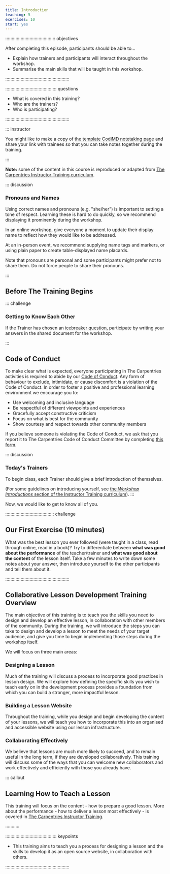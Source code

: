 ```yaml
---
title: Introduction
teaching: 5
exercises: 10
start: yes
---
```


::::::::::::::::::::::::::::::::::::::: objectives

After completing this episode, participants should be able to...

- Explain how trainers and participants will interact throughout the workshop.
- Summarise the main skills that will be taught in this workshop.

::::::::::::::::::::::::::::::::::::::::::::::::::

:::::::::::::::::::::::::::::::::::::::: questions

- What is covered in this training?
- Who are the trainers?
- Who is participating?

::::::::::::::::::::::::::::::::::::::::::::::::::

::: instructor

You might like to make a copy of [the template CodiMD notetaking page](https://codimd.carpentries.org/cldt-notes-template)
and share your link with trainees so that you can take notes together during the training.

:::

**Note:** some of the content in this course is reproduced or adapted from
[The Carpentries Instructor Training curriculum](https://carpentries.github.io/instructor-training/01-welcome.html).

::: discussion

### Pronouns and Names

Using correct names and pronouns (e.g. "she/her") is important to setting a tone of respect.
Learning these is hard to do quickly, so we recommend displaying it prominently during the workshop.

In an online workshop, give everyone a moment to update their display name to reflect how they would like to be addressed.

At an in-person event, we recommend supplying name tags and markers,
or using plain paper to create table-displayed name placards.

Note that pronouns are personal and some participants might prefer not to share them.
Do not force people to share their pronouns.

:::


## Before The Training Begins

::: challenge

### Getting to Know Each Other

If the Trainer has chosen an
[icebreaker question](https://carpentries.github.io/instructor-training/icebreakers/index.html),
participate by writing your answers in the shared document for the workshop.

:::

## Code of Conduct

To make clear what is expected,
everyone participating in The Carpentries activities is required to abide by our
[Code of Conduct](../CODE_OF_CONDUCT.md).
Any form of behaviour to exclude, intimidate,
or cause discomfort is a violation of the Code of Conduct.
In order to foster a positive and professional learning environment we encourage you to:

* Use welcoming and inclusive language
* Be respectful of different viewpoints and experiences
* Gracefully accept constructive criticism
* Focus on what is best for the community
* Show courtesy and respect towards other community members

If you believe someone is violating the Code of Conduct,
we ask that you report it to The Carpentries Code of Conduct Committee
by completing [this form](https://goo.gl/forms/KoUfO53Za3apOuOK2).

::: discussion

### Today's Trainers

To begin class, each Trainer should give a brief introduction of themselves.

(For some guidelines on introducing yourself, see
[the _Workshop Introductions_ section of the Instructor Training curriculum](https://carpentries.github.io/instructor-training/23-introductions.html)).
:::

Now, we would like to get to know all of you.

::::::::::::::::::::::::::::::::::::::  challenge

## Our First Exercise (10 minutes)

What was the best lesson you ever followed
(were taught in a class, read through online, read in a book)?
Try to differentiate between **what was good about the performance** of the teacher/trainer
and **what was good about the content** of the lesson itself.
Take a few minutes to write down some notes about your answer,
then introduce yourself to the other participants and tell them about it.


::::::::::::::::::::::::::::::::::::::::::::::::::

## Collaborative Lesson Development Training Overview

The main objective of this training is to teach you the skills you need to
design and develop an effective lesson, in collaboration with other members of the community.
During the training,
we will introduce the steps you can take to design and develop a lesson
to meet the needs of your target audience,
and give you time to begin implementing those steps during the workshop itself.

We will focus on three main areas:

### Designing a Lesson

Much of the training will discuss a process to incorporate good practices in lesson design.
We will explore how defining the specific skills you wish to teach
early on in the development process
provides a foundation from which you can build a stronger, more impactful lesson.

### Building a Lesson Website

Throughout the training, while you design and begin developing the content of your lessons,
we will teach you how to incorporate this into an organised and accessible website
using our lesson infrastructure.

### Collaborating Effectively

We believe that lessons are much more likely to succeed, and to remain useful in the long term,
if they are developed collaboratively.
This training will discuss some of the ways that you can welcome new collaborators
and work effectively and efficiently with those you already have.

::: callout

## Learning How to Teach a Lesson

This training will focus on the content - how to prepare a good lesson.
More about the performance - how to deliver a lesson most effectively -
is covered in
[The Carpentries Instructor Training](https://carpentries.github.io/instructor-training/).

:::::::::::

:::::::::::::::::::::::::::::::::::::::: keypoints

- This training aims to teach you a process for designing a lesson and the skills to develop it as an open source
website, in collaboration with others.

::::::::::::::::::::::::::::::::::::::::::::::::::
